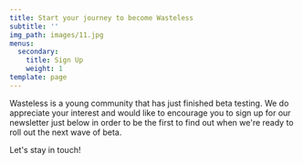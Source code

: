 ```yaml
---
title: Start your journey to become Wasteless
subtitle: ''
img_path: images/11.jpg
menus:
  secondary:
    title: Sign Up
    weight: 1
template: page
---
```

Wasteless is a young community that has just finished beta testing. We do appreciate your interest and would like to encourage you to sign up for our newsletter just below in order to be the first to find out when we're ready to roll out the next wave of beta.



Let's stay in touch!
